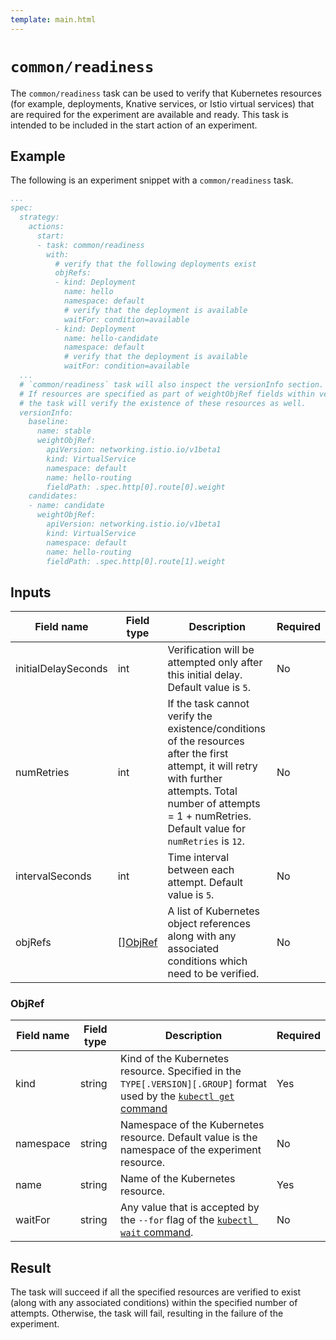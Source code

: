 ```yaml
---
template: main.html
---
```


# `common/readiness`
The `common/readiness` task can be used to verify that Kubernetes resources (for example, deployments, Knative services, or Istio virtual services) that are required for the experiment are available and ready. This task is intended to be included in the start action of an experiment.

## Example
The following is an experiment snippet with a `common/readiness` task.

```yaml
...
spec:
  strategy:
    actions:
      start:
      - task: common/readiness
        with:
          # verify that the following deployments exist
          objRefs:
          - kind: Deployment
            name: hello
            namespace: default 
            # verify that the deployment is available
            waitFor: condition=available
          - kind: Deployment
            name: hello-candidate
            namespace: default
            # verify that the deployment is available
            waitFor: condition=available
  ...
  # `common/readiness` task will also inspect the versionInfo section.
  # If resources are specified as part of weightObjRef fields within versionInfo, 
  # the task will verify the existence of these resources as well.
  versionInfo:
    baseline:
      name: stable
      weightObjRef:
        apiVersion: networking.istio.io/v1beta1
        kind: VirtualService
        namespace: default
        name: hello-routing
        fieldPath: .spec.http[0].route[0].weight
    candidates:
    - name: candidate
      weightObjRef:
        apiVersion: networking.istio.io/v1beta1
        kind: VirtualService
        namespace: default
        name: hello-routing
        fieldPath: .spec.http[0].route[1].weight
```

## Inputs
| Field name | Field type | Description | Required |
| ----- | ---- | ----------- | -------- |
| initialDelaySeconds | int | Verification will be attempted only after this initial delay. Default value is `5`. | No |
| numRetries | int | If the task cannot verify the existence/conditions of the resources after the first attempt, it will retry with further attempts. Total number of attempts = 1 + numRetries. Default value for `numRetries` is `12`. | No |
| intervalSeconds | int | Time interval between each attempt. Default value is `5`. | No |
| objRefs | [][ObjRef](#objref) | A list of Kubernetes object references along with any associated conditions which need to be verified. | No |

### ObjRef
| Field name | Field type | Description | Required |
| ----- | ---- | ----------- | -------- |
| kind | string | Kind of the Kubernetes resource. Specified in the `TYPE[.VERSION][.GROUP]` format used by the [`kubectl get` command](https://kubernetes.io/docs/reference/generated/kubectl/kubectl-commands#get) | Yes |
| namespace | string | Namespace of the Kubernetes resource. Default value is the namespace of the experiment resource. | No |
| name | string | Name of the Kubernetes resource. | Yes |
| waitFor | string | Any value that is accepted by the `--for` flag of the [`kubectl wait` command](https://kubernetes.io/docs/reference/generated/kubectl/kubectl-commands#wait). | No |


## Result
The task will succeed if all the specified resources are verified to exist (along with any associated conditions) within the specified number of attempts. Otherwise, the task will fail, resulting in the failure of the experiment.